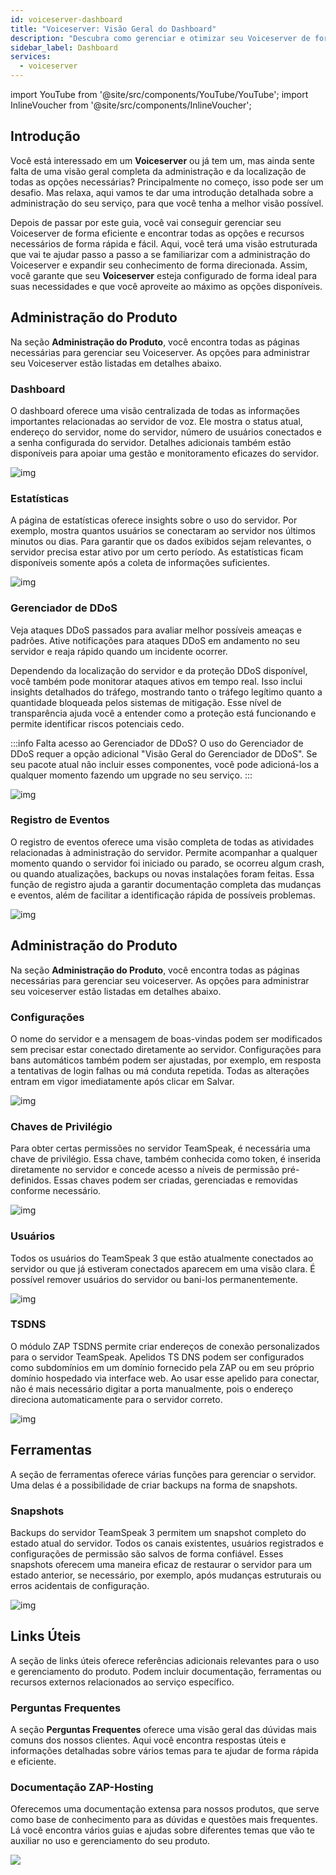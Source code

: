 ```yaml
---
id: voiceserver-dashboard
title: "Voiceserver: Visão Geral do Dashboard"
description: "Descubra como gerenciar e otimizar seu Voiceserver de forma eficiente com uma visão clara dos recursos e administração → Saiba mais agora"
sidebar_label: Dashboard
services:
  - voiceserver
---
```


import YouTube from '@site/src/components/YouTube/YouTube';
import InlineVoucher from '@site/src/components/InlineVoucher';

## Introdução

Você está interessado em um **Voiceserver** ou já tem um, mas ainda sente falta de uma visão geral completa da administração e da localização de todas as opções necessárias? Principalmente no começo, isso pode ser um desafio. Mas relaxa, aqui vamos te dar uma introdução detalhada sobre a administração do seu serviço, para que você tenha a melhor visão possível.

Depois de passar por este guia, você vai conseguir gerenciar seu Voiceserver de forma eficiente e encontrar todas as opções e recursos necessários de forma rápida e fácil. Aqui, você terá uma visão estruturada que vai te ajudar passo a passo a se familiarizar com a administração do Voiceserver e expandir seu conhecimento de forma direcionada. Assim, você garante que seu **Voiceserver** esteja configurado de forma ideal para suas necessidades e que você aproveite ao máximo as opções disponíveis.

## Administração do Produto

Na seção **Administração do Produto**, você encontra todas as páginas necessárias para gerenciar seu Voiceserver. As opções para administrar seu Voiceserver estão listadas em detalhes abaixo.

### Dashboard

O dashboard oferece uma visão centralizada de todas as informações importantes relacionadas ao servidor de voz. Ele mostra o status atual, endereço do servidor, nome do servidor, número de usuários conectados e a senha configurada do servidor. Detalhes adicionais também estão disponíveis para apoiar uma gestão e monitoramento eficazes do servidor.

![img](https://screensaver01.zap-hosting.com/index.php/s/ZryFnMckWetXbTx/preview)

### Estatísticas

A página de estatísticas oferece insights sobre o uso do servidor. Por exemplo, mostra quantos usuários se conectaram ao servidor nos últimos minutos ou dias. Para garantir que os dados exibidos sejam relevantes, o servidor precisa estar ativo por um certo período. As estatísticas ficam disponíveis somente após a coleta de informações suficientes.

![img](https://screensaver01.zap-hosting.com/index.php/s/zYcyRdeHfaHqXt9/preview)

### Gerenciador de DDoS

Veja ataques DDoS passados para avaliar melhor possíveis ameaças e padrões. Ative notificações para ataques DDoS em andamento no seu servidor e reaja rápido quando um incidente ocorrer.

Dependendo da localização do servidor e da proteção DDoS disponível, você também pode monitorar ataques ativos em tempo real. Isso inclui insights detalhados do tráfego, mostrando tanto o tráfego legítimo quanto a quantidade bloqueada pelos sistemas de mitigação. Esse nível de transparência ajuda você a entender como a proteção está funcionando e permite identificar riscos potenciais cedo.

:::info Falta acesso ao Gerenciador de DDoS?
O uso do Gerenciador de DDoS requer a opção adicional "Visão Geral do Gerenciador de DDoS". Se seu pacote atual não incluir esses componentes, você pode adicioná-los a qualquer momento fazendo um upgrade no seu serviço.
:::

![img](https://screensaver01.zap-hosting.com/index.php/s/ScCCCY52CMLgfyE/preview)

### Registro de Eventos

O registro de eventos oferece uma visão completa de todas as atividades relacionadas à administração do servidor. Permite acompanhar a qualquer momento quando o servidor foi iniciado ou parado, se ocorreu algum crash, ou quando atualizações, backups ou novas instalações foram feitas. Essa função de registro ajuda a garantir documentação completa das mudanças e eventos, além de facilitar a identificação rápida de possíveis problemas.

![img](https://screensaver01.zap-hosting.com/index.php/s/DRFJR6pnL5XRLa5/preview)

## Administração do Produto

Na seção **Administração do Produto**, você encontra todas as páginas necessárias para gerenciar seu voiceserver. As opções para administrar seu voiceserver estão listadas em detalhes abaixo.

### Configurações

O nome do servidor e a mensagem de boas-vindas podem ser modificados sem precisar estar conectado diretamente ao servidor. Configurações para bans automáticos também podem ser ajustadas, por exemplo, em resposta a tentativas de login falhas ou má conduta repetida. Todas as alterações entram em vigor imediatamente após clicar em Salvar.

![img](https://screensaver01.zap-hosting.com/index.php/s/B6W4ftB6TPGms8K/preview)

### Chaves de Privilégio

Para obter certas permissões no servidor TeamSpeak, é necessária uma chave de privilégio. Essa chave, também conhecida como token, é inserida diretamente no servidor e concede acesso a níveis de permissão pré-definidos. Essas chaves podem ser criadas, gerenciadas e removidas conforme necessário.

![img](https://screensaver01.zap-hosting.com/index.php/s/6MjdtBmP7BbQ9cZ/preview)

### Usuários

Todos os usuários do TeamSpeak 3 que estão atualmente conectados ao servidor ou que já estiveram conectados aparecem em uma visão clara. É possível remover usuários do servidor ou bani-los permanentemente.

![img](https://screensaver01.zap-hosting.com/index.php/s/N8J8ApX5HWEgnYR/preview)

### TSDNS

O módulo ZAP TSDNS permite criar endereços de conexão personalizados para o servidor TeamSpeak. Apelidos TS DNS podem ser configurados como subdomínios em um domínio fornecido pela ZAP ou em seu próprio domínio hospedado via interface web. Ao usar esse apelido para conectar, não é mais necessário digitar a porta manualmente, pois o endereço direciona automaticamente para o servidor correto.

![img](https://screensaver01.zap-hosting.com/index.php/s/c26gTpzprpky54H/preview)

## Ferramentas

A seção de ferramentas oferece várias funções para gerenciar o servidor. Uma delas é a possibilidade de criar backups na forma de snapshots.

### Snapshots

Backups do servidor TeamSpeak 3 permitem um snapshot completo do estado atual do servidor. Todos os canais existentes, usuários registrados e configurações de permissão são salvos de forma confiável. Esses snapshots oferecem uma maneira eficaz de restaurar o servidor para um estado anterior, se necessário, por exemplo, após mudanças estruturais ou erros acidentais de configuração.

![img](https://screensaver01.zap-hosting.com/index.php/s/XyT2q647ENeEZNA/preview)

## Links Úteis
A seção de links úteis oferece referências adicionais relevantes para o uso e gerenciamento do produto. Podem incluir documentação, ferramentas ou recursos externos relacionados ao serviço específico.

### Perguntas Frequentes
A seção **Perguntas Frequentes** oferece uma visão geral das dúvidas mais comuns dos nossos clientes. Aqui você encontra respostas úteis e informações detalhadas sobre vários temas para te ajudar de forma rápida e eficiente.

### Documentação ZAP-Hosting
Oferecemos uma documentação extensa para nossos produtos, que serve como base de conhecimento para as dúvidas e questões mais frequentes. Lá você encontra vários guias e ajudas sobre diferentes temas que vão te auxiliar no uso e gerenciamento do seu produto.

![](https://screensaver01.zap-hosting.com/index.php/s/n48ct6aZBrNq7eT/preview)

<InlineVoucher />